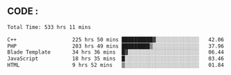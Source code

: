 ## CODE :
<!--START_SECTION:waka-->

```txt
Total Time: 533 hrs 11 mins

C++                  225 hrs 50 mins ██████████▓░░░░░░░░░░░░░░   42.06 %
PHP                  203 hrs 49 mins █████████▒░░░░░░░░░░░░░░░   37.96 %
Blade Template       34 hrs 36 mins  █▓░░░░░░░░░░░░░░░░░░░░░░░   06.44 %
JavaScript           18 hrs 35 mins  █░░░░░░░░░░░░░░░░░░░░░░░░   03.46 %
HTML                 9 hrs 52 mins   ▒░░░░░░░░░░░░░░░░░░░░░░░░   01.84 %
```

<!--END_SECTION:waka-->
